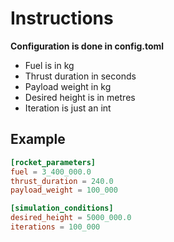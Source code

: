 # Instructions
**Configuration is done in config.toml**
* Fuel is in kg
* Thrust duration in seconds
* Payload weight in kg
* Desired height is in metres
* Iteration is just an int

## Example
```toml
[rocket_parameters]
fuel = 3_400_000.0
thrust_duration = 240.0
payload_weight = 100_000

[simulation_conditions]
desired_height = 5000_000.0
iterations = 100_000
```
